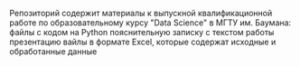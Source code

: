 Репозиторий содержит материалы к выпускной квалификационной работе по образовательному курсу "Data Science" в МГТУ им. Баумана:
файлы с кодом на Python
пояснительную записку с текстом работы
презентацию
вайлы в формате Excel, которые содержат исходные и обработанные данные
